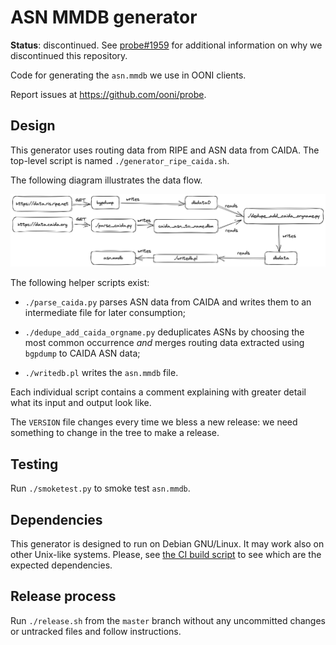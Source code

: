 # ASN MMDB generator

**Status**: discontinued. See [probe#1959](https://github.com/ooni/probe/issues/1959)
for additional information on why we discontinued this repository.

Code for generating the `asn.mmdb` we use in OONI clients.

Report issues at https://github.com/ooni/probe.

## Design

This generator uses routing data from RIPE and ASN data from
CAIDA. The top-level script is named `./generator_ripe_caida.sh`.

The following diagram illustrates the data flow.

![Flow](flow.png)

The following helper scripts exist:

- `./parse_caida.py` parses ASN data from CAIDA and writes
them to an intermediate file for later consumption;

- `./dedupe_add_caida_orgname.py` deduplicates ASNs by
choosing the most common occurrence _and_ merges routing
data extracted using `bgpdump` to CAIDA ASN data;

- `./writedb.pl` writes the `asn.mmdb` file.

Each individual script contains a comment explaining with
greater detail what its input and output look like.

The `VERSION` file changes every time we bless a new release: we
need something to change in the tree to make a release.

## Testing

Run `./smoketest.py` to smoke test `asn.mmdb`.

## Dependencies

This generator is designed to run on Debian GNU/Linux. It may work
also on other Unix-like systems. Please, see [the CI build script](
.github/workflows/generate.yml)
to see which are the expected dependencies.

## Release process

Run `./release.sh` from the `master` branch without any uncommitted
changes or untracked files and follow instructions.
